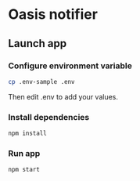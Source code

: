 # Oasis notifier

## Launch app
### Configure environment variable
```bash
cp .env-sample .env
```
Then edit .env to add your values.

### Install dependencies
```bash
npm install 
```

### Run app 
```bash
npm start
```